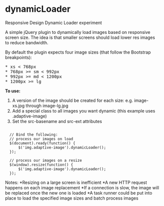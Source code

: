 # dynamicLoader
Responsive Design Dynamic Loader experiment

A simple jQuery plugin to dynamically load images based on responsive screen size. The idea is that smaller screens should load lower res images to reduce bandwidth.

By default the plugin expects four image sizes (that follow the Bootstrap breakpoints):
<pre>
* xs < 768px
* 768px >= sm < 992px
* 992px >= md < 1200px
* 1200px >= lg
</pre>

**To use:**

1. A version of the image should be created for each size: e.g. image-xs.jpg through image-lg.jpg
2. Add a special class to all images you want dynamic (this example uses .adaptive-image)
3. Set the src-basename and src-ext attributes

<pre><code>
  // Bind the following:
  // process our images on load
  $(document).ready(function() {
      $('img.adaptive-image').dynamicLoader();
  });

  // process our images on a resize
  $(window).resize(function() {
      $('img.adaptive-image').dynamicLoader();
  });</code></pre>
  
  Notes:
  *Resizing on a large screen is inefficient
  *A new HTTP request happens on each image replacement
  *If a connection is slow, the image will be replaced once the new one is loaded
  *A task runner could be put into place to load the specified image sizes and batch process images
  
